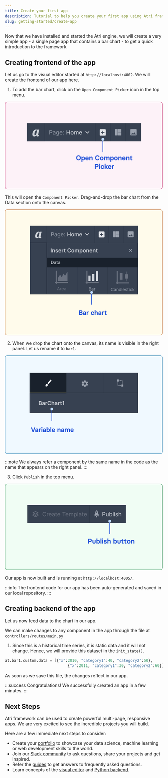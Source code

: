 ```yaml
---
title: Create your first app
description: Tutorial to help you create your first app using Atri framework
slug: getting-started/create-app
---
```

Now that we have installed and started the Atri engine, we will create a very simple app - a single page app that contains a bar chart - to get a quick introduction to the framework.

## Creating frontend of the app

Let us go to the visual editor started at `http://localhost:4002`. We will create the frontend of our app here. 

1. To add the bar chart, click on the `Open Component Picker` icon in the top menu. 

![Open Component Picker](/snapshots/open_component_picker.png)

This will open the `Component Picker`. Drag-and-drop the bar chart from the Data section onto the canvas.

![Add graph](/snapshots/bar_chart.png)

2. When we drop the chart onto the canvas, its name is visible in the right panel. Let us rename it to `bar1`. 

![Variable name](/snapshots/variable_name.png)

:::note
We always refer a component by the same name in the code as the name that appears on the right panel. 
:::

3. Click `Publish` in the top menu. 

![Publish](/snapshots/publish.png)

Our app is now built and is running at `http://localhost:4005/`. 

:::info
The frontend code for our app has been auto-generated and saved in our local repository. 
:::

## Creating backend of the app

Let us now feed data to the chart in our app. 

We can make changes to any component in the app through the file at `controllers/routes/main.py`

1. Since this is a historical time series, it is static data and it will not change. Hence, we will provide this dataset in the `init_state()`.

```python
at.bar1.custom.data = [{"x":2010, "category1":40, "category2":50}, 
                            {"x":2011, "category1":30, "category2":60}]
```
As soon as we save this file, the changes reflect in our app. 

:::success Congratulations!
We successfully created an app in a few minutes. 
:::

## Next Steps

Atri framework can be used to create powerful multi-page, responsive apps. We are very excited to see the incredible projects you will build. 

Here are a few immediate next steps to consider:

- Create your [portfolio](https://atrilabs.com) to showcase your data science, machine learning or web development skills to the world. 
- Join our [Slack community](https://join.slack.com/t/atricommunity/shared_invite/zt-1e756m1at-bZBxngvw7KWWO0riI4pc0w) to ask questions, share your projects and get inspired. 
- Refer the [guides](/category/how-to-guides) to get answers to frequently asked questions.  
- Learn concepts of the [visual editor](category/concepts-of-visual-editor) and [Python backend](category/concepts-of-python-backend). 